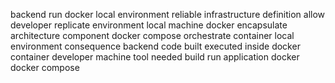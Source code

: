 backend run docker local environment reliable infrastructure definition allow developer replicate environment local machine docker encapsulate architecture component docker compose orchestrate container local environment consequence backend code built executed inside docker container developer machine tool needed build run application docker docker compose
